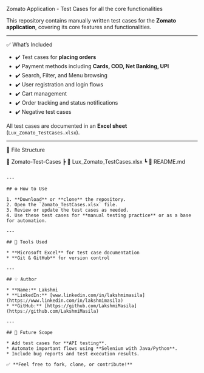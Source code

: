 Zomato Application - Test Cases for all the core functionalities

This repository contains manually written test cases for the **Zomato application**, covering its core features and functionalities.

---

✅ What’s Included

* ✔️ Test cases for **placing orders**
* ✔️ Payment methods including **Cards, COD, Net Banking, UPI**
* ✔️ Search, Filter, and Menu browsing
* ✔️ User registration and login flows
* ✔️ Cart management
* ✔️ Order tracking and status notifications
* ✔️ Negative test cases

All test cases are documented in an **Excel sheet** (`Lux_Zomato_TestCases.xlsx`).

---
📂 File Structure

📁 Zomato-Test-Cases
 ┣ 📄 Lux_Zomato_TestCases.xlsx
 ┗ 📄 README.md
```

---

## ⚙️ How to Use

1. **Download** or **clone** the repository.
2. Open the `Zomato_TestCases.xlsx` file.
3. Review or update the test cases as needed.
4. Use these test cases for **manual testing practice** or as a base for automation.

---

## 🧩 Tools Used

* **Microsoft Excel** for test case documentation
* **Git & GitHub** for version control

---

## 💡 Author

* **Name:** Lakshmi
* **LinkedIn:** [www.linkedin.com/in/lakshmimasila](https://www.linkedin.com/in/lakshmimasila)
* **GitHub:** [https://github.com/LakshmiMasila](https://github.com/LakshmiMasila)

---

## 🔗 Future Scope

* Add test cases for **API testing**.
* Automate important flows using **Selenium with Java/Python**.
* Include bug reports and test execution results.

✅ **Feel free to fork, clone, or contribute!**
